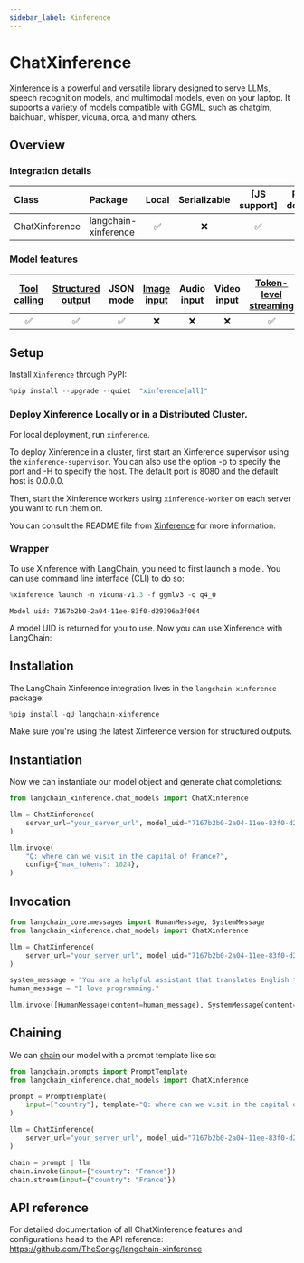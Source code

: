 ```yaml
---
sidebar_label: Xinference
---
```


# ChatXinference

[Xinference](https://github.com/xorbitsai/inference) is a powerful and versatile library designed to serve LLMs, 
speech recognition models, and multimodal models, even on your laptop. It supports a variety of models compatible with GGML, such as chatglm, baichuan, whisper, vicuna, orca, and many others.

## Overview
### Integration details

| Class | Package | Local | Serializable | [JS support] | Package downloads | Package latest |
| :--- | :--- | :---: | :---: |  :---: | :---: | :---: |
| ChatXinference| langchain-xinference | ✅ | ❌ | ✅ | ✅ | ✅ |

### Model features
| [Tool calling](/oss/how-to/tool_calling/) | [Structured output](/oss/how-to/structured_output/) | JSON mode | [Image input](/oss/how-to/multimodal_inputs/) | Audio input | Video input | [Token-level streaming](/oss/how-to/chat_streaming/) | Native async | [Token usage](/oss/how-to/chat_token_usage_tracking/) | [Logprobs](/oss/how-to/logprobs/) |
| :---: |:----------------------------------------------------:| :---: | :---: |  :---: | :---: | :---: | :---: | :---: | :---: |
| ✅ |                          ✅                           | ✅ | ❌ | ❌ | ❌ | ✅ | ✅ | ❌ | ❌ |

## Setup

Install `Xinference` through PyPI:


```python
%pip install --upgrade --quiet  "xinference[all]"
```

### Deploy Xinference Locally or in a Distributed Cluster.

For local deployment, run `xinference`. 

To deploy Xinference in a cluster, first start an Xinference supervisor using the `xinference-supervisor`. You can also use the option -p to specify the port and -H to specify the host. The default port is 8080 and the default host is 0.0.0.0.

Then, start the Xinference workers using `xinference-worker` on each server you want to run them on. 

You can consult the README file from [Xinference](https://github.com/xorbitsai/inference) for more information.
### Wrapper

To use Xinference with LangChain, you need to first launch a model. You can use command line interface (CLI) to do so:


```python
%xinference launch -n vicuna-v1.3 -f ggmlv3 -q q4_0
```
```output
Model uid: 7167b2b0-2a04-11ee-83f0-d29396a3f064
```
A model UID is returned for you to use. Now you can use Xinference with LangChain:

## Installation

The LangChain Xinference integration lives in the `langchain-xinference` package:


```python
%pip install -qU langchain-xinference
```

Make sure you're using the latest Xinference version for structured outputs.

## Instantiation

Now we can instantiate our model object and generate chat completions:



```python
from langchain_xinference.chat_models import ChatXinference

llm = ChatXinference(
    server_url="your_server_url", model_uid="7167b2b0-2a04-11ee-83f0-d29396a3f064"
)

llm.invoke(
    "Q: where can we visit in the capital of France?",
    config={"max_tokens": 1024},
)
```

## Invocation


```python
from langchain_core.messages import HumanMessage, SystemMessage
from langchain_xinference.chat_models import ChatXinference

llm = ChatXinference(
    server_url="your_server_url", model_uid="7167b2b0-2a04-11ee-83f0-d29396a3f064"
)

system_message = "You are a helpful assistant that translates English to French. Translate the user sentence."
human_message = "I love programming."

llm.invoke([HumanMessage(content=human_message), SystemMessage(content=system_message)])
```

## Chaining

We can [chain](/oss/how-to/sequence/) our model with a prompt template like so:


```python
from langchain.prompts import PromptTemplate
from langchain_xinference.chat_models import ChatXinference

prompt = PromptTemplate(
    input=["country"], template="Q: where can we visit in the capital of {country}? A:"
)

llm = ChatXinference(
    server_url="your_server_url", model_uid="7167b2b0-2a04-11ee-83f0-d29396a3f064"
)

chain = prompt | llm
chain.invoke(input={"country": "France"})
chain.stream(input={"country": "France"})
```

## API reference

For detailed documentation of all ChatXinference features and configurations head to the API reference: https://github.com/TheSongg/langchain-xinference
